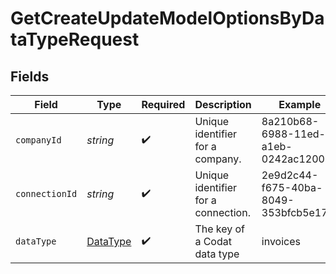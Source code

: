 # GetCreateUpdateModelOptionsByDataTypeRequest


## Fields

| Field                                       | Type                                        | Required                                    | Description                                 | Example                                     |
| ------------------------------------------- | ------------------------------------------- | ------------------------------------------- | ------------------------------------------- | ------------------------------------------- |
| `companyId`                                 | *string*                                    | :heavy_check_mark:                          | Unique identifier for a company.            | 8a210b68-6988-11ed-a1eb-0242ac120002        |
| `connectionId`                              | *string*                                    | :heavy_check_mark:                          | Unique identifier for a connection.         | 2e9d2c44-f675-40ba-8049-353bfcb5e171        |
| `dataType`                                  | [DataType](../../models/shared/DataType.md) | :heavy_check_mark:                          | The key of a Codat data type                | invoices                                    |